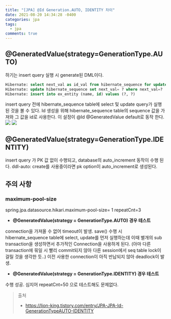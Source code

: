 ```yaml
---
title: "[JPA] @Id Generation.AUTO, IDENTITY 차이"
date: 2021-08-20 14:34:28 -0400
categories: jpa
tags:
  - jpa
comments: true
---
```

## @GeneratedValue(strategy=GenerationType.AUTO) 
하기는 insert query 실행 시 generate된 DML이다.
```sql
Hibernate: select next_val as id_val from hibernate_sequence for update
Hibernate: update hibernate_sequence set next_val= ? where next_val=?
Hibernate: insert into ex_entity (name, id) values (?, ?)
```
insert query 전에 hibernate_sequence table에 select 및 update query가 실행된 것을 볼 수 있다.
Id 생성을 위해 hibernate_sequence table의 sequence 값을 가져와  그 값을 id로 사용한다. 이 설정이 @Id @GeneratedValue default로 동작 한다.
![](https://blog.kakaocdn.net/dn/v4sKR/btqF1TGoDiF/J76uneFABDJtZ8tKvphk91/img.png)
![](https://blog.kakaocdn.net/dn/T3LjK/btqF1Atwm7t/jsyC4s3rOkb2V0QTtn4fck/img.png)

## @GeneratedValue(strategy=GenerationType.IDENTITY) 
insert query 가 PK 값 없이 수행되고, database의 auto_increment 동작이 수행 된다.
ddl-auto: create를 사용중이라면 pk option이 auto_increment로 생성된다.

## 주의 사항
### maximum-pool-size
spring.jpa.datasource.hikari.maximum-pool-size= 1
repeatCnt=3
-   **@GeneratedValue(strategy = GenerationType.AUTO) 경우 테스트**

connection을 가져올 수 없어 timeout이 발생. 
save() 수행 시 hibernate_sequence table에 select, update를 먼저 실행하는데 이때  별개의 sub transaction을 생성하면서 추가적인 Connection을 사용하게 된다. 
(아마 다른 transaction에 묶일 시 빨리 commit되지 않아 다른 session에서 seq table lock이 걸릴 것을 생각한 듯..)
이전 사용한 connection이 아직 반납되지 않아 deadlock이 발생.

-   **@GeneratedValue(strategy = GenerationType.IDENTITY) 경우 테스트**

수행 성공. 심지어 repeatCnt=50 으로 테스트해도 문제없다.


> 출처
> - https://lion-king.tistory.com/entry/JPA-JPA-Id-GenerationTypeAUTO-IDENTITY

